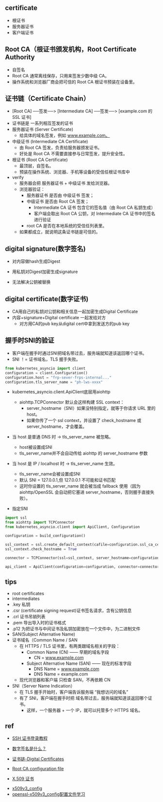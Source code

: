 
## certificate

+ 根证书
+ 服务器证书
+ 客户端证书

## Root CA（根证书颁发机构，Root Certificate Authority
+ 自签名
+ Root CA 通常离线保存，只用来签发少数中级 CA。
+ 操作系统和浏览器厂商会把可信的 Root CA 根证书预装在设备里。

## 证书链（Certificate Chain）
+ [Root CA] ──签发──> [Intermediate CA] ──签发──> [example.com 的 SSL 证书]
+ 证书链是 一系列相互签发的证书
+ 服务器证书 (Server Certificate)
    + 给具体的域名签发，例如 www.example.com。
+ 中级证书 (Intermediate CA Certificate)
    + 由 Root CA 签发，负责给服务器颁发证书。
    + 好处是 Root CA 不需要直接参与日常签发，提升安全性。
+ 根证书 (Root CA Certificate)
    + 最顶层，自签名。
    + 预装在操作系统、浏览器、手机等设备的受信任根证书库中
+ verify
    + 服务器会把 服务器证书 + 中级证书 发给浏览器。
    + 浏览器验证：
        + 服务器证书 是否由 中级证书 签发；
        + 中级证书 是否由 Root CA 签发；
            + Intermediate CA 证书 包含它的签名值（由 Root CA 私钥生成）
            + 客户端会取出 Root CA 公钥，对 Intermediate CA 证书中的签名进行验证
        + root CA 是否在本地系统的受信任列表里。
    + 如果都成立，就说明这条证书链是可信的。

## digital signature(数字签名)
+ 对内容做hash生成Digest
+ 用私钥对Digest加密生成signature

+ 无法解决公钥被替换

## digital certificate(数字证书)
+ CA用自己的私钥对公钥和相关信息一起加密生成Digital Certificate
+ 内容+signature+Digital certificate 一起发给对方
    + 对方用CA的pub key从digital cert中拿到发送方的pub key


## 握手时SNI的验证
+ 客户端在握手时通过SNI把域名带过去，服务端就知道该返回哪个证书。
+ SNI ！= 证书域名，TLS 握手失败。
```python
from kubernetes_asyncio import client
configuration = client.Configuration()
configuration.host = "frp-sever-frps-internal..."
configuration.tls_server_name = "ph-lws-xxxx"
```
+ kubernetes_asyncio.client.ApiClient底层用aiohttp
    + aiohttp.TCPConnector 默认会这样构建 SSL context：
        + server_hostname（SNI）如果没特别指定，就等于你请求 URL 里的 host。
        + 如果你传了一个 ssl context，并设置了 check_hostname 或 server_hostname，才会覆盖。

+ 当 host 是普通 DNS 时 → tls_server_name 被忽略。
    + host被设置成SNI
    + tls_server_name并不会自动传给 aiohttp 的 server_hostname 参数

+ 当 host 是 IP / localhost 时 → tls_server_name 生效。
    + tls_server_name会被设置成SNI
    + 默认 SNI = 127.0.0.1,但 127.0.0.1 不可能和证书匹配
    + 这时你设置的 tls_server_name 就会被当成 fallback 使用（因为 aiohttp/OpenSSL 会自动把它塞进 server_hostname，否则握手直接失败）。

+ 指定SNI
```py
import ssl
from aiohttp import TCPConnector
from kubernetes_asyncio.client import ApiClient, Configuration

configuration = build_configuration()

ssl_context = ssl.create_default_context(cafile=configuration.ssl_ca_cert)
ssl_context.check_hostname = True

connector = TCPConnector(ssl=ssl_context, server_hostname=configuration.tls_server_name)

api_client = ApiClient(configuration=configuration, connector=connector)

```

## tips
+ root certificates
+ intermediates
+ .key 私钥
+ .csr (certificate signing request)证书签名请求，含有公钥信息
+ .crl 证书吊销列表
+ .pem 导出导入时的证书格式
+ .p12 为把证书与中间证书及私钥加密放在一个文件中，为二进制文件
+ SAN(Subject Alternative Name)
+ 证书域名（Common Name / SAN
    + 在 HTTPS / TLS 证书里，有两类跟域名相关的字段：
        + Common Name (CN) —— 早期的域名字段
            + CN = www.example.com
        + Subject Alternative Name (SAN) —— 现在的标准字段
            + DNS Name = www.example.com
            + DNS Name = example.com
    + 现代浏览器和客户端 只检查 SAN，不再依赖 CN
+ SNI（Server Name Indication）
    + 在 TLS 握手开始时，客户端告诉服务端 “我想访问的域名”
    + 有了 SNI，客户端在握手时把 域名带过去，服务端就知道该返回哪个证书。
        + 这样，一个服务器 + 一个 IP，就可以托管多个 HTTPS 域名。

## ref
+ [SSH 证书登录教程](http://www.ruanyifeng.com/blog/2020/07/ssh-certificate.html)
+ [数字签名是什么？](http://www.ruanyifeng.com/blog/2011/08/what_is_a_digital_signature.html)
+ [证书链-Digital Certificates](https://www.jianshu.com/p/46e48bc517d0)

+ [Root CA configuration file](https://jamielinux.com/docs/openssl-certificate-authority/appendix/root-configuration-file.html)

<!-- TLDR -->
+ [X.509 证书](zhaowenyu.com/https-doc/pki/x509.html)


<!-- cert config -->
+ [x509v3_config](https://www.openssl.org/docs/manmaster/man5/x509v3_config.html)
+ [openssl-x509v3_config配置文件学习](https://soulchild.cn/2410.html)
